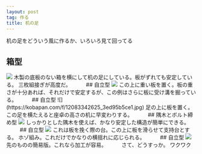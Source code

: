 ```yaml
---
layout: post
tag: 作る
title: 机の足
---
```



机の足をどういう風に作るか、いろいろ見て回ってる


## 箱型
<img src="https://kobapan.com/f/8722814582_97c9ec787b.jpg">
木製の底板のない箱を横にして机の足にしている。板がずれても安定している。
三枚組接ぎが高度だ。
　
　
## 自立型
<img src="https://kobapan.com/f/9687057875_b1a75b1362.jpg">
この上に重い板を置く。板の重さが十分あれば、それだけで安定するが、この例はさらに板に受け溝を掘っている。
　
　
## 自立型
![](https://kobapan.com/f/12083342625_3ed95b5ce1.jpg)
足の上に板を置く。この足を横たえると座卓の高さの机に早変わりする。
　
　
## 隅木とボルト締め型
<img src="https://kobapan.com/f/9690299452_4a742d1fd1.jpg">
しっかりとした隅木を使えば、かなり安定した構造が簡単にできる。
　
　
## 自立型
<img src="https://kobapan.com/f/11416779506_19065d911a.jpg">
これは板を挽く際の台。この上に板を滑らせて支持台とする。
ホゾ組み。これだけでかなりの横揺れに応じられる。
　
　
## 自立型
<img src="https://kobapan.com/f/11416849103_027abb3952.jpg">
先のものの簡易版。これなら加工が容易。
　
　
さて、どうすっか。
ワクワク


　